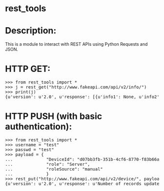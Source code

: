 rest_tools
======

# Description:
This is a module to interact with REST APIs using Python Requests and JSON.

# HTTP GET:
<pre>
>>> from rest_tools import *
>>> j = rest_get("http://www.fakeapi.com/api/v2/info/")
>>> print(j)
{u'version': u'2.0', u'response': [{u'info1': None, u'info2': "something" }]}
</pre>

# HTTP PUSH (with basic authentication):
<pre>
>>> from rest_tools import *
>>> username = "test"
>>> passwd = "test"
>>> payload = { 
...             "DeviceId": "d07bb3fb-351b-4cf6-8770-f83b66a1a0", 
...             "role": "Server", 
...             "roleSource": "manual"
...             } 
>>> rest_put("http://www.fakeapi.com/api/v2/device/", payload, username, passwd)
{u'version': u'2.0', u'response': u'Number of records updated for role [d07bb3fb-351b-4cf6-8770-f83b66a1a0]'}
</pre>